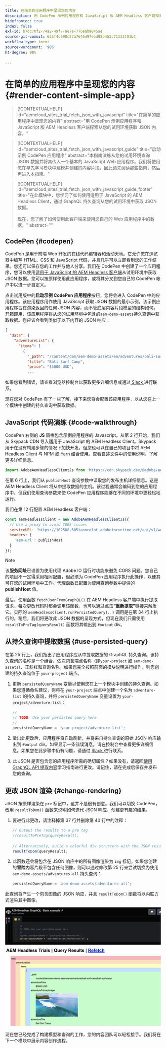 ```yaml
---
title: 在简单的应用程序中呈现您的内容
description: 用 CodePen 示例应用程序和 JavaScript 版 AEM Headless 客户端探索从您的试用环境获取 JSON 内容。
hidefromtoc: true
index: false
exl-id: b7dc70f2-74a2-49f7-ae7e-776eab9845ae
source-git-commit: 635f4c990c27a7646d97ebd08b453c71133f01b3
workflow-type: tm+mt
source-wordcount: '986'
ht-degree: 98%

---
```



# 在简单的应用程序中呈现您的内容 {#render-content-simple-app}

>[!CONTEXTUALHELP]
>id="aemcloud_sites_trial_fetch_json_with_javascript"
>title="在简单的应用程序中呈现您的内容"
>abstract="用 CodePen 示例应用程序和 JavaScript 版 AEM Headless 客户端探索从您的试用环境获取 JSON 内容。"

>[!CONTEXTUALHELP]
>id="aemcloud_sites_trial_fetch_json_with_javascript_guide"
>title="启动示例 CodePen 应用程序"
>abstract="本指南演练从您的试用环境查询 JSON 数据并将其传入一个基本的 JavaScript Web 应用程序。我们将使用您在早先学习模块中建模并创建的内容片段，因此请先阅读那些指南，然后再进入本指南。"

>[!CONTEXTUALHELP]
>id="aemcloud_sites_trial_fetch_json_with_javascript_guide_footer"
>title="在此模块中，您学习了如何使用适用于 JavaScript 的 AEM Headless Client，通过 GraphQL 持久查询从您的试用环境中获取 JSON 数据。<br><br>现在，您了解了如何使用此客户端来使用您自己的 Web 应用程序中的数据。"
>abstract=""

## CodePen {#codepen}

CodePen 是用于前端 Web 开发的在线代码编辑器和活动天地。它允许您在浏览器中编写 HTML、CSS 和 JavaScript 代码，并且几乎可以立即看到您的工作结果。您还可以保存您的工作并与他人分享。我们在 CodePen 中创建了一个应用程序，您可以使用[适用于 JavaScript 的 AEM Headless 客户端](https://github.com/adobe/aem-headless-client-js)从试用环境中获取 JSON 数据。您可以按原样使用此应用程序，或将其分叉到您自己的 CodePen 帐户中以进一步自定义。

点击试用版中的&#x200B;**启动示例 CodePen 应用程序**&#x200B;按钮，您将会进入 CodePen 中的应用程序。该应用程序用作使用 JavaScript 获取 JSON 数据的最小示例。该示例应用程序旨在渲染返回的任何 JSON 内容，而不管底层内容片段模型的结构如何。开箱即用，该应用程序将从您的试用环境中包含的`aem-demo-assets`持久查询中获取数据。您应该会看到类似于以下内容的 JSON 响应：

```json
{
  "data": {
    "adventureList": {
      "items": [
        {
          "_path": "/content/dam/aem-demo-assets/en/adventures/bali-surf-camp/bali-surf-camp",
          "title": "Bali Surf Camp",
          "price": "$5000 USD",
          ...
```

如果您看到错误，请查看浏览器控制台以获取更多详细信息或通过[ Slack ](https://adobe-dx-support.slack.com)进行联系。

现在您对 CodePen 有了一些了解，接下来您将会配置该应用程序，以从您在上一个模块中创建的持久查询中获取数据。

## JavaScript 代码演练 {#code-walkthrough}

CodePen 右侧的 **JS** 窗格包含示例应用程序的 Javascript。从第 2 行开始，我们从 Skypack CDN 导入适用于 JavaScript 的 AEM Headless Client。Skypack 用于在没有构建步骤的情况下加快开发，但您也可以在自己的项目中将 AEM Headless Client 与 NPM 或 Yarn 结合使用。查看[自述文件](https://github.com/adobe/aem-headless-client-js#aem-headless-client-for-javascript)中的使用说明，了解更多详细信息。

```javascript
import AdobeAemHeadlessClientJs from 'https://cdn.skypack.dev/@adobe/aem-headless-client-js@v3.2.0';
```

在第 6 行上，我们从 `publishHost` 查询参数中读取您的发布主机详细信息。这是 AEM Headless Client 将从中提取数据的主机。该过程通常会编码到您的应用程序中，但我们使用查询参数来使 CodePen 应用程序能够在不同的环境中更轻松地运行。

我们在第 12 行配置 AEM Headless 客户端：

```javascript
const aemHeadlessClient = new AdobeAemHeadlessClientJs({
  // Use a proxy to avoid CORS issues
  serviceURL: 'https://102588-505tanocelot.adobeioruntime.net/api/v1/web/aem/proxy',
  headers: {
    'aem-url': publishHost
  }
});
```

>[!NOTE]
>
>该&#x200B;**服务网址**&#x200B;已设置为使用代理 Adobe IO 运行时功能来避免 CORS 问题。您自己的项目不一定得采用相同配置，但必须为 CodePen 应用程序执行此操作，以便其可在您的试用环境中工作。代理函数已配置为使用查询参数中提供的 **publishHost** 值。

最后，使用函数 `fetchJsonFromGraphQL()` 在 AEM Headless 客户端中执行提取请求。每次更改代码时都会调用该函数，也可以通过点击&#x200B;**“重新提取”**&#x200B;链接来触发它。实际的 `aemHeadlessClient.runPersistedQuery(..)` 调用是在第 34 行上执行的。稍后，我们将更改此 JSON 数据的呈现方式，但现在我们只需使用 `resultToPreTag(queryResult)` 函数将其输出到 `#output` div。

## 从持久查询中提取数据 {#use-persisted-query}

在第 25 行上，我们指出了应用程序应从中提取数据的 GraphQL 持久查询。该持久查询的名称是一个组合，依次包含端点名称（即`your-project` 或 `aem-demo-assets`）、正斜杠和查询名称。如果您完全按照前面的模块说明进行操作，则您创建的持久查询位于 `your-project` 端点。

1. 更新 `persistedQueryName` 变量以使用您在上一个模块中创建的持久查询。如果您遵循命名建议，则将在 `your-project` 端点中创建一个名为 `adventure-list` 的持久查询，并将 `persistedQueryName` 变量设置为 `your-project/adventure-list`：

   ```javascript
   //
   // TODO: Use your persisted query here
   //
   persistedQueryName = 'your-project/adventure-list';
   ```

1. 做出此更改后，应用程序将自动刷新，并将来自持久查询的原始 JSON 响应输出到 `#output` div。如果显示一条错误消息，请在控制台中查看更多详细信息。如果您在此步骤中仍有问题，请通过 [Slack ](https://adobe-dx-support.slack.com)进行联系。

1. 此 JSON 是否包含您的应用程序所需的确切属性？如果没有，请返回[使用 GraphQL API 提取内容](https://experience.adobe.com/experiencemanager/learn/extract_content_using_graphql)学习指南进行更改。请记住，请在完成后保存并发布您的查询。

## 更改 JSON 渲染 {#change-rendering}

JSON 按原样渲染在 `pre` 标记中，这并不是很有创意。我们可以切换 CodePen，改用 `resultToDom()` 函数来说明如何迭代 JSON 响应，创建更有趣的结果。

1. 要进行此更改，请注释掉第 37 行并删除第 40 行中的注释：

   ```javascript
   // Output the results to a pre tag
   //resultToPreTag(queryResult);
   
   // Alternatively, build a colorful div structure with the JSON results and render images inline
   resultToDom(queryResult);
   ```

1. 此函数还会将包含在 JSON 响应中的所有图像渲染为 `img` 标记。如果您创建的&#x200B;**冒险**&#x200B;内容片段不包含任何图像，则可以通过修改第 25 行来尝试切换为使用 `aem-demo-assets/adventures-all` 持久查询：

   ```javascript
   persistedQueryName = 'aem-demo-assets/adventures-all';
   ```

此查询将产生一个包含图像的 JSON 响应，并且 `resultToDom()` 函数将以内联方式渲染其中图像。

![adventures-all 查询和 resultToDom 渲染函数的结果](assets/do-not-localize/adventures-all-query-result.png)

现在您已经完成了构建模型和查询的工作，您的内容团队可以轻松接手。我们将在下一个模块中展示内容创作流程。
